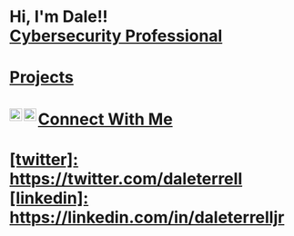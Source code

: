 <h1>Hi, I'm Dale!! <br/><a href="https://github.com/joshmadakor1"><a href="https://www.linkedin.com/in/daleterrelljr/">Cybersecurity Professional


<br/>

<h4>Projects</h4>
<img align="left" alt="DaleTerrellJr" | Twitter" width="22px" src="https://cdn.jsdelivr.net/npm/simple-icons@v3/icons/twitter.svg" />
<img align="left" alt="DaleTerrellJr | LinkedIn" width="22px" src="https://cdn.jsdelivr.net/npm/simple-icons@v3/icons/linkedin.svg" />


<h4>Connect With Me</h4>
[twitter]: https://twitter.com/daleterrell
[linkedin]: https://linkedin.com/in/daleterrelljr



